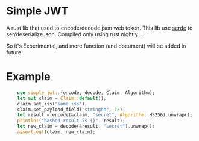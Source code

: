 Simple JWT
=============

A rust lib that used to encode/decode json web token. This lib use [serde](https://serde.rs) to ser/deserialize json.
Compiled only using rust nightly....

So it's Experimental, and more function (and document) will be added in future.

Example
===========

```rust
    use simple_jwt::{encode, decode, Claim, Algorithm};
    let mut claim = Claim::default();
    claim.set_iss("some iss");
    claim.set_payload_field("stringhh", 12);
    let result = encode(&claim, "secret", Algorithm::HS256).unwrap();
    println!("hashed result is {}", result);
    let new_claim = decode(&result, "secret").unwrap();
    assert_eq!(claim, new_claim);
```
